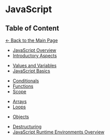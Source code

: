 # JavaScript

## Table of Content

[&larr; Back to the Main Page](./../README.md)

<div></div>

- [JavaScript Overview](./js-overview.md)
- [Introductory Aspects](./introductory-aspects.md)

<div></div>

- [Values and Variables](./variables.md)
- [JavaScript Basics](./js-basics.md)

<div></div>

- [Conditionals](./conditionals.md)
- [Functions](./functions.md)
- [Scope](./scope.md)

<div></div>

- [Arrays](./arrays.md)
- [Loops](./loops.md)

<div></div>

- [Objects](.)

<div></div>

- [Destructuring](./destructuring.md)
- [JavaScript Runtime Environments Overview](.)

<div></div>

